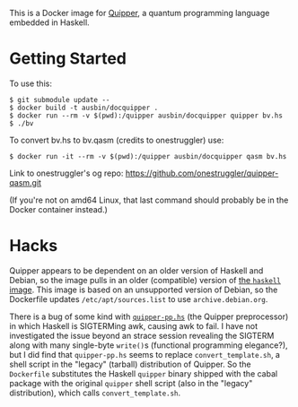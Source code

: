 This is a Docker image for [Quipper][1], a quantum programming
language embedded in Haskell.

Getting Started
===============

To use this:

    $ git submodule update --
    $ docker build -t ausbin/docquipper .
    $ docker run --rm -v $(pwd):/quipper ausbin/docquipper quipper bv.hs
    $ ./bv

To convert bv.hs to bv.qasm (credits to onestruggler) use:

    $ docker run -it --rm -v $(pwd):/quipper ausbin/docquipper qasm bv.hs

Link to onestruggler's og repo:
https://github.com/onestruggler/quipper-qasm.git

(If you're not on amd64 Linux, that last command should probably be in
the Docker container instead.)

Hacks
=====

Quipper appears to be dependent on an older version of Haskell and
Debian, so the image pulls in an older (compatible) version of [the
`haskell` image][3]. This image is based on an unsupported version of
Debian, so the Dockerfile updates `/etc/apt/sources.list` to use
`archive.debian.org`.

There is a bug of some kind with [`quipper-pp.hs`][2] (the Quipper
preprocessor) in which Haskell is SIGTERMing awk, causing awk to fail.
I have not investigated the issue beyond an strace session revealing
the SIGTERM along with many single-byte `write()`s (functional
programming elegance?), but I did find that `quipper-pp.hs` seems to
replace `convert_template.sh`, a shell script in the "legacy" (tarball)
distribution of Quipper. So the `Dockerfile` substitutes the Haskell
`quipper` binary shipped with the cabal package with the original
`quipper` shell script (also in the "legacy" distribution), which calls
`convert_template.sh`.

[1]: https://www.mathstat.dal.ca/~selinger/quipper/
[2]: https://hackage.haskell.org/package/quipper-language-0.9.0.0/src/programs/quipper-pp.hs
[3]: https://hub.docker.com/_/haskell/
